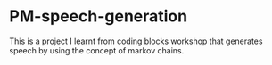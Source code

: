 # PM-speech-generation
This is a project I learnt from coding blocks workshop that generates speech by using the concept of markov chains.
